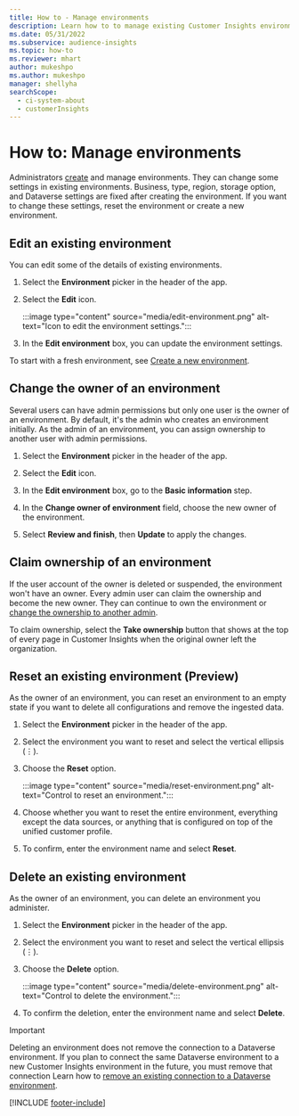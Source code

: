 ```yaml
---
title: How to - Manage environments
description: Learn how to to manage existing Customer Insights environments as an admin."
ms.date: 05/31/2022
ms.subservice: audience-insights
ms.topic: how-to
ms.reviewer: mhart
author: mukeshpo
ms.author: mukeshpo
manager: shellyha
searchScope: 
  - ci-system-about
  - customerInsights
---
```


# How to: Manage environments

Administrators [create](create-environment.md) and manage environments. They can change some settings in existing environments. Business, type, region, storage option, and Dataverse settings are fixed after creating the environment. If you want to change these settings, reset the environment or create a new environment.

## Edit an existing environment

You can edit some of the details of existing environments.

1. Select the **Environment** picker in the header of the app.

1. Select the **Edit** icon.

   :::image type="content" source="media/edit-environment.png" alt-text="Icon to edit the environment settings.":::

1. In the **Edit environment** box, you can update the environment settings.

To start with a fresh environment, see [Create a new environment](create-environment.md).

## Change the owner of an environment

Several users can have admin permissions but only one user is the owner of an environment. By default, it's the admin who creates an environment initially. As the admin of an environment, you can assign ownership to another user with admin permissions.

1. Select the **Environment** picker in the header of the app.

1. Select the **Edit** icon.

1. In the **Edit environment** box, go to the **Basic information** step.

1. In the **Change owner of environment** field, choose the new owner of the environment.  

1. Select **Review and finish**, then **Update** to apply the changes.

## Claim ownership of an environment

If the user account of the owner is deleted or suspended, the environment won't have an owner. Every admin user can claim the ownership and become the new owner. They can continue to own the environment or [change the ownership to another admin](#change-the-owner-of-an-environment).

To claim ownership, select the **Take ownership** button that shows at the top of every page in Customer Insights when the original owner left the organization.

## Reset an existing environment (Preview)

As the owner of an environment, you can reset an environment to an empty state if you want to delete all configurations and remove the ingested data.

1. Select the **Environment** picker in the header of the app.

1. Select the environment you want to reset and select the vertical ellipsis (&vellip;).

1. Choose the **Reset** option.

   :::image type="content" source="media/reset-environment.png" alt-text="Control to reset an environment.":::

1. Choose whether you want to reset the entire environment, everything except the data sources, or anything that is configured on top of the unified customer profile.

1. To confirm, enter the environment name and select **Reset**.

## Delete an existing environment

As the owner of an environment, you can delete an environment you administer.

1. Select the **Environment** picker in the header of the app.

1. Select the environment you want to reset and select the vertical ellipsis (&vellip;). 

1. Choose the **Delete** option.

   :::image type="content" source="media/delete-environment.png" alt-text="Control to delete the environment.":::

1. To confirm the deletion, enter the environment name and select **Delete**.

> [!IMPORTANT]
> Deleting an environment does not remove the connection to a Dataverse environment. If you plan to connect the same Dataverse environment to a new Customer Insights environment in the future, you must remove that connection  Learn how to [remove an existing connection to a Dataverse environment](customer-insights-dataverse.md#remove-an-existing-connection-to-a-dataverse-environment).

[!INCLUDE [footer-include](includes/footer-banner.md)]
